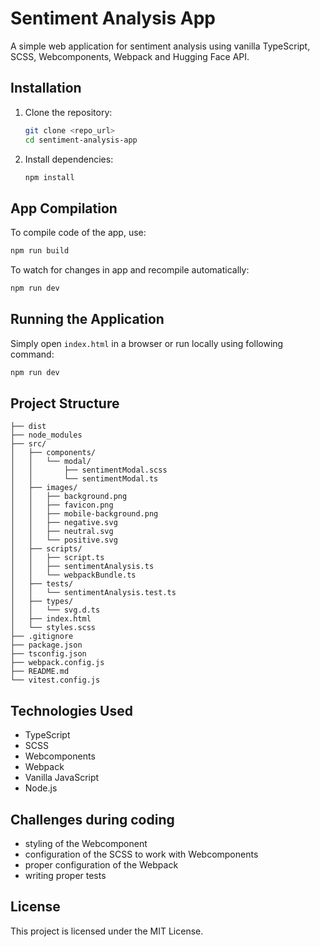 # Sentiment Analysis App

A simple web application for sentiment analysis using vanilla TypeScript, SCSS, Webcomponents, Webpack and Hugging Face API.

## Installation

1. Clone the repository:
   ```sh
   git clone <repo_url>
   cd sentiment-analysis-app
   ```
2. Install dependencies:
   ```sh
   npm install
   ```

## App Compilation

To compile code of the app, use:
```sh
npm run build
```

To watch for changes in app and recompile automatically:
```sh
npm run dev
```

## Running the Application

Simply open `index.html` in a browser or run locally using following command:
```sh
npm run dev
```

## Project Structure
```
├── dist
├── node_modules
├── src/
│   ├── components/
│   │   └── modal/
│   │       ├── sentimentModal.scss
│   │       └── sentimentModal.ts
│   ├── images/
│   │   ├── background.png
│   │   ├── favicon.png
│   │   ├── mobile-background.png
│   │   ├── negative.svg
│   │   ├── neutral.svg
│   │   └── positive.svg
│   ├── scripts/
│   │   ├── script.ts
│   │   ├── sentimentAnalysis.ts
│   │   └── webpackBundle.ts
│   ├── tests/
│   │   └── sentimentAnalysis.test.ts
│   ├── types/
│   │   └── svg.d.ts
│   ├── index.html
│   └── styles.scss
├── .gitignore
├── package.json
├── tsconfig.json
├── webpack.config.js
├── README.md
└── vitest.config.js
```

## Technologies Used
- TypeScript
- SCSS
- Webcomponents
- Webpack
- Vanilla JavaScript
- Node.js

## Challenges during coding
- styling of the Webcomponent
- configuration of the SCSS to work with Webcomponents
- proper configuration of the Webpack
- writing proper tests

## License
This project is licensed under the MIT License.
